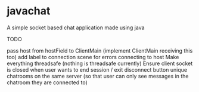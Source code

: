 # javachat
A simple socket based chat application made using java

TODO

pass host from hostField to ClientMain (implement ClientMain receiving this too)
add label to connection scene for errors connecting to host
Make everything threadsafe (nothing is threadsafe currently)
Ensure client socket is closed when user wants to end session / exit
disconnect button
unique chatrooms on the same server (so that user can only see messages in the chatroom they are connected to)
